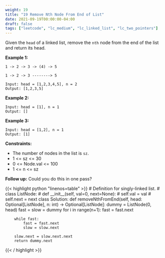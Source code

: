 ```yaml
---
weight: 19
title: "19 Remove Nth Node From End of List"
date: 2021-09-19T00:00:00-04:00
draft: false
tags: ["leetcode", "lc_medium", "lc_linked_list", "lc_two_pointers"]
---
```


Given the `head` of a linked list, remove the `nth` node from the end of the list and return its head.

**Example 1:**
```
1 -> 2 -> 3 -> (4) -> 5

1 -> 2 -> 3 --------> 5

Input: head = [1,2,3,4,5], n = 2
Output: [1,2,3,5]
```

**Example 2:**
```
Input: head = [1], n = 1
Output: []
```

**Example 3:**
```
Input: head = [1,2], n = 1
Output: [1]
```

**Constraints:**
- The number of nodes in the list is `sz`.
- 1 <= sz <= 30
- 0 <= Node.val <= 100
- 1 <= n <= sz

**Follow up:** Could you do this in one pass?

<div class="tabs"></div>
<div class="tab-content">
<div id="python" class="lang">
{{< highlight python "linenos=table" >}}
# Definition for singly-linked list.
# class ListNode:
#     def __init__(self, val=0, next=None):
#         self.val = val
#         self.next = next
class Solution:
    def removeNthFromEnd(self, head: Optional[ListNode], n: int) -> Optional[ListNode]:
        dummy = ListNode(0, head)
        fast = slow = dummy
        for i in range(n+1):
            fast = fast.next

        while fast:
            fast = fast.next
            slow = slow.next

        slow.next = slow.next.next
        return dummy.next
{{< / highlight >}}
</div>
</div>
